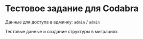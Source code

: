 Тестовое задание для Codabra
===============================

Данные для доступа в админку: `admin` / `admin`

Тестовые данные и создание структуры в миграциях.